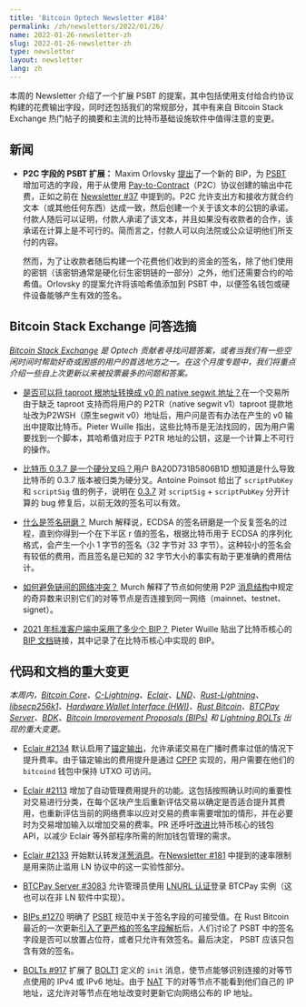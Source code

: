 ```yaml
---
title: 'Bitcoin Optech Newsletter #184'
permalink: /zh/newsletters/2022/01/26/
name: 2022-01-26-newsletter-zh
slug: 2022-01-26-newsletter-zh
type: newsletter
layout: newsletter
lang: zh
---
```

本周的 Newsletter 介绍了一个扩展 PSBT 的提案，其中包括使用支付给合约协议构建的花费输出字段，同时还包括我们的常规部分，其中有来自 Bitcoin Stack Exchange 热门帖子的摘要和主流的比特币基础设施软件中值得注意的变更。

## 新闻
- **P2C 字段的 PSBT 扩展：** Maxim Orlovsky [提出][orlovsky p2c]了一个新的 BIP，为 [PSBT][topic psbt] 增加可选的字段，用于从使用 [Pay-to-Contract][topic p2c]（P2C）协议创建的输出中花费，正如之前在 [Newsletter #37][news37 psbt p2c] 中提到的。P2C 允许支出方和接收方就合约文本（或其他任何东西）达成一致，然后创建一个关于该文本的公钥的承诺。付款人随后可以证明，付款人承诺了该文本，并且如果没有收款者的合作，该承诺在计算上是不可行的。简而言之，付款人可以向法院或公众证明他们所支付的内容。

  然而，为了让收款者随后构建一个花费他们收到的资金的签名，除了他们使用的密钥（该密钥通常是硬化衍生密钥链的一部分）之外，他们还需要合约的哈希值。Orlovsky 的提案允许将该哈希值添加到 PSBT 中，以便签名钱包或硬件设备能够产生有效的签名。

## Bitcoin Stack Exchange 问答选摘
*[Bitcoin Stack Exchange](https://bitcoin.stackexchange.com/) 是 Optech 贡献者寻找问题答案，或者当我们有一些空闲时间时帮助好奇或困惑的用户的首选地方之一。在这个月度专题中，我们将重点介绍一些自上次更新以来被投票最多的问题和答案。*

- [是否可以将 taproot 根地址转换成 v0 的 native segwit 地址？][Q1]在一个交易所由于缺乏 taproot 支持而将用户的 P2TR（native segwit v1）taproot 提款地址改为P2WSH（原生segwit v0）地址后，用户问是否有办法在产生的 v0 输出中提取比特币。Pieter Wuille 指出，这些比特币是无法找回的，因为用户需要找到一个脚本，其哈希值对应于 P2TR 地址的公钥，这是一个计算上不可行的操作。

- [比特币 0.3.7 是一个硬分叉吗？][Q2]用户 BA20D731B5806B1D 想知道是什么导致比特币的 0.3.7 版本被归类为硬分叉。Antoine Poinsot 给出了 `scriptPubKey` 和 `scriptSig` 值的例子，说明在 [0.3.7][bitcoin 0.3.7 github] 对 `scriptSig` + `scriptPubKey` 分开计算的 bug 修复后，以前无效的签名可以有效。

- [什么是签名研磨？][Q3] Murch 解释说，ECDSA 的签名研磨是一个反复签名的过程，直到你得到一个在下半区 r 值的签名，根据比特币用于 ECDSA 的序列化格式，会产生一个小 1 字节的签名（32 字节对 33 字节）。这种较小的签名会有较低的费用，而且签名是已知的 32 字节大小的事实有助于更准确的费用估计。

- [如何避免链间的网络冲突？][Q4] Murch 解释了节点如何使用 P2P [消息结构][wiki message structure]中规定的奇异数来识别它们的对等节点是否连接到同一网络（mainnet、testnet、signet）。

- [2021 年标准客户端中采用了多少个 BIP？][Q5] Pieter Wuille 贴出了比特币核心的 [BIP 文档][bitcoin bips doc]链接，其中记录了在比特币核心中实现的 BIP。

## 代码和文档的重大变更

*本周内，[Bitcoin Core][bitcoin core repo]、[C-Lightning][c-lightning repo]、[Eclair][eclair repo]、[LND][lnd repo]、[Rust-Lightning][rust-lightning repo]、[libsecp256k1][libsecp256k1 repo]、[Hardware Wallet Interface (HWI)][hwi repo]、[Rust Bitcoin][rust bitcoin repo]、[BTCPay Server][btcpay server repo]、[BDK][bdk repo]、[Bitcoin Improvement Proposals (BIPs)][bips repo] 和 [Lightning BOLTs][bolts repo] 出现的重大变更。*

- [Eclair #2134][] 默认启用了[锚定输出][topic anchor outputs]，允许承诺交易在广播时费率过低的情况下提升费率。由于锚定输出的费用提升是通过 [CPFP][topic cpfp] 实现的，用户需要在他们的 `bitcoind` 钱包中保持 UTXO 可访问。

- [Eclair #2113][] 增加了自动管理费用提升的功能。这包括按照确认时间的重要性对交易进行分类，在每个区块产生后重新评估交易以确定是否适合提升其费用，也重新评估当前的网络费率以应对交易的费率需要增加的情形，并在必要时为交易增加输入以增加交易的费率。PR 还呼吁[改进][Bitcoin Core #23201]比特币核心的钱包 API，以减少 Eclair 等外部程序所需的附加钱包管理的需求。

- [Eclair #2133][] 开始默认转发[洋葱消息][topic onion messages]。在[Newsletter #181][news181 onion] 中提到的速率限制是用来防止滥用 LN 协议中的这一实验性部分。

- [BTCPay Server #3083][] 允许管理员使用 [LNURL 认证][LNURL authentication]登录 BTCPay 实例（这也可以在非 LN 软件中实现）。

- [BIPs #1270][] 明确了 [PSBT][topic psbt] 规范中关于签名字段的可接受值。在 Rust Bitcoin 最近的一次更新[引入了更严格的签名字段解析][news183 rust-btc psbt]后，人们讨论了 PSBT 中的签名字段是否可以放置占位符，或者只允许有效签名。最后决定， PSBT 应该只包含有效的签名。

- [BOLTs #917][] 扩展了 [BOLT1][] 定义的 `init` 消息，使节点能够识别连接的对等节点使用的 IPv4 或 IPv6 地址。由于 [NAT][] 下的对等节点不能看到他们自己的 IP 地址，这允许对等节点在地址改变时更新它向网络公布的 IP 地址。


[topic psbt]: https://bitcoinops.org/en/topics/psbt/
[topic p2c]: https://bitcoinops.org/en/topics/pay-to-contract-outputs/
[topic anchor outputs]: https://bitcoinops.org/en/topics/anchor-outputs/
[topic cpfp]: https://bitcoinops.org/en/topics/cpfp/
[topic onion messages]: https://bitcoinops.org/en/topics/onion-messages/

[orlovsky p2c]: https://lists.linuxfoundation.org/pipermail/bitcoin-dev/2022-January/019761.html
[news181 onion]: /en/newsletters/2022/01/05/#eclair-2099
[lnurl authentication]: https://github.com/fiatjaf/lnurl-rfc/blob/legacy/lnurl-auth.md
[nat]: https://en.wikipedia.org/wiki/Network_address_translation
[news37 psbt p2c]: /en/newsletters/2019/03/12/#extension-fields-to-partially-signed-bitcoin-transactions-psbts
[bitcoin 0.3.7 github]: https://github.com/bitcoin/bitcoin/commit/6ff5f718b6a67797b2b3bab8905d607ad216ee21#diff-8458adcedc17d046942185cb709ff5c3L1135
[wiki message structure]: https://en.bitcoin.it/wiki/Protocol_documentation#Message_structure
[bitcoin bips doc]: https://github.com/bitcoin/bitcoin/blob/master/doc/bips.md
[news183 rust-btc psbt]:/en/newsletters/2022/01/19/#rust-bitcoin-669
[BOLT1]: https://github.com/lightning/bolts/blob/master/01-messaging.md

[Q1]:https://bitcoin.stackexchange.com/questions/111440/is-it-possible-to-convert-a-taproot-address-into-a-native-segwit-address
[Q2]:https://bitcoin.stackexchange.com/questions/111673/was-bitcoin-0-3-7-actually-hard-forking
[Q3]:https://bitcoin.stackexchange.com/questions/111660/what-is-signature-grinding
[Q4]:https://bitcoin.stackexchange.com/questions/111967/how-is-network-conflict-avoided-between-chains
[Q5]:https://bitcoin.stackexchange.com/questions/111901/how-many-bips-were-adopted-in-the-standard-client-in-2021
[Eclair #2134]: https://github.com/ACINQ/eclair/pull/2134
[Eclair #2113]: https://github.com/ACINQ/eclair/issues/2113
[Bitcoin Core #23201]: https://github.com/bitcoin/bitcoin/issues/23201
[Eclair #2133]: https://github.com/ACINQ/eclair/pull/2133
[BTCPay Server #3083]: https://github.com/btcpayserver/btcpayserver/issues/3083
[BIPs #1270]: https://github.com/bitcoin/bips/pull/1270
[BOLTs #917]: https://github.com/lightning/bolts/issues/917

[bitcoin core repo]: https://github.com/bitcoin/bitcoin
[c-lightning repo]: https://github.com/ElementsProject/lightning
[eclair repo]: https://github.com/ACINQ/eclair
[lnd repo]: https://github.com/lightningnetwork/lnd/
[rust-lightning repo]: https://github.com/rust-bitcoin/rust-lightning
[libsecp256k1 repo]: https://github.com/bitcoin-core/secp256k1
[hwi repo]: https://github.com/bitcoin-core/HWI
[rust bitcoin repo]: https://github.com/rust-bitcoin/rust-bitcoin
[btcpay server repo]: https://github.com/btcpayserver/btcpayserver/
[bdk repo]: https://github.com/bitcoindevkit/bdk
[bips repo]: https://github.com/bitcoin/bips/
[bolts repo]: https://github.com/lightning/bolts
